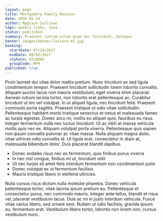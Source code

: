 ```yaml
---
layout: page
title: Montgomery Family Reunion
date: 2016-05-24
author: Madison Sullivan
tags: weekly links, java
status: published
summary: Praesent rutrum vitae quam nec tincidunt. Quisque.
banner: images/banner/leisure-02.jpg
booking:
  startDate: 07/28/2017
  endDate: 08/02/2017
  ctyhocn: ATLBUHX
  groupCode: MFR
published: true
---
```

Proin laoreet dui vitae dolor mattis pretium. Nunc tincidunt ex sed ligula condimentum tempor. Praesent tincidunt sollicitudin lorem lobortis convallis. Aliquam auctor lacus non mauris vestibulum, eget viverra enim placerat. Aenean rutrum lacinia tortor, non lobortis erat pellentesque ac. Curabitur tincidunt ut leo vel volutpat. In ut aliquet ligula, nec tincidunt felis. Praesent commodo porta sagittis.
Praesent tristique ut odio vitae sollicitudin. Pellentesque habitant morbi tristique senectus et netus et malesuada fames ac turpis egestas. Donec arcu mi, mollis eu aliquet quis, faucibus eu risus. Integer fermentum nulla nec luctus tincidunt. Ut ac nibh at massa vehicula mollis quis nec ex. Aliquam volutpat porta viverra. Pellentesque quis sapien non ipsum convallis pulvinar ac vitae massa. Nulla aliquam magna dolor, vitae ultrices odio convallis id. Ut ligula erat, consectetur in diam at, malesuada bibendum dolor. Duis placerat blandit dapibus.

* Donec sodales risus nec ex fermentum, quis finibus purus viverra
* In nec nisl congue, finibus mi ut, tincidunt velit
* Ut nec turpis sit amet felis interdum fermentum non condimentum justo
* Donec volutpat ex ut fermentum facilisis
* Mauris tristique libero in eleifend ultricies.

Nulla cursus risus dictum nulla molestie pharetra. Donec vehicula pellentesque tortor, vitae lacinia ipsum pretium eu. Pellentesque et consectetur purus, nec commodo mauris. Integer ante tellus, blandit et risus vel, placerat vestibulum lacus. Duis ac mi in justo interdum vehicula. Fusce vitae varius libero, sed ornare sem. Nullam ut odio facilisis, gravida ipsum eu, fermentum erat. Vestibulum libero tortor, lobortis non lorem non, cursus vestibulum nunc.
